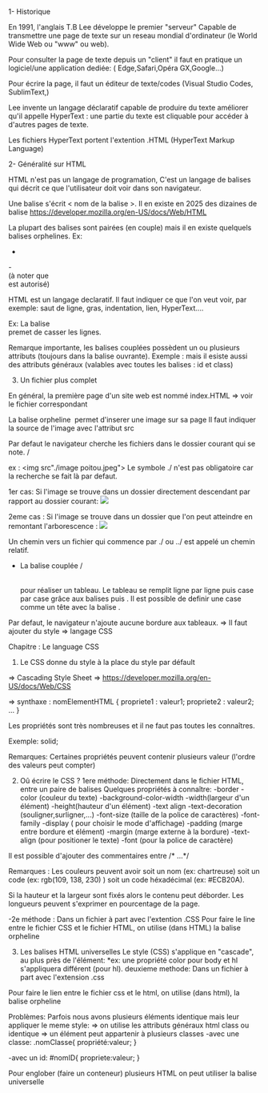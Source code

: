 1- Historique

En 1991, l'anglais T.B Lee développe le premier "serveur" 
Capable de transmettre une page de texte sur un reseau mondial d'ordinateur 
(le World Wide Web ou "www" ou web).

Pour consulter la page de texte depuis un "client" il faut en pratique 
un logiciel/une application dediée: ( Edge,Safari,Opéra GX,Google...)

Pour écrire la page, il faut un éditeur de texte/codes (Visual Studio Codes, SublimText,)

Lee invente un langage déclaratif capable de produire du texte améliorer qu'il 
appelle HyperText : une partie du texte est cliquable pour accéder à d'autres
pages de texte.

Les fichiers HyperText portent l'extention .HTML (HyperText Markup Language)

2- Généralité sur HTML

HTML n'est pas un langage de programation, C'est un langage de balises qui
décrit ce que l'utilisateur doit voir dans son navigateur.

Une balise s'écrit < nom de la balise >. Il en existe en 2025 des dizaines de balise
https://developer.mozilla.org/en-US/docs/Web/HTML

La plupart des balises sont pairées (en couple) mais il en existe quelquels balises
orphelines.
Ex:
- <body>    </body>
-<br> (à noter que <br/> est autorisé)

HTML est un langage declaratif. Il faut indiquer ce que l'on veut voir, par exemple:
saut de ligne, gras, indentation, lien, HyperText....

Ex: La balise <br> premet de casser les lignes.

Remarque importante, les balises couplées possèdent un ou plusieurs attributs
(toujours dans la balise ouvrante).
Exemple : <a href="une valeur"></a>
mais il esiste aussi des attributs généraux (valables avec toutes les balises : id et class)

3. Un fichier plus complet

En général, la première page d'un site web est nommé index.HTML
=> voir le fichier correspondant 

La balise orpheline <img> permet d'inserer une image sur sa page 
Il faut indiquer la source de l'image avec l'attribut src 

Par defaut le navigateur cherche les fichiers dans le dossier courant qui se note. /

ex : <img src"./image poitou.jpeg">
Le symbole ./ n'est pas obligatoire car la recherche se fait là par defaut. 

1er cas: Si l'image se trouve dans un dossier directement descendant par rapport au dossier courant:
<img src="nomDuDossier/images.jpeg">

2eme cas : Si l'image se trouve dans un dossier que l'on peut atteindre
en remontant l'arborescence : 
<img src="../IMG/images.jpeg">

Un chemin vers un fichier qui commence par ./ ou ../ 
est appelé un chemin relatif.

- La balise couplée  <table>/</table> pour réaliser un tableau. Le tableau se remplit
ligne par ligne puis case par case grâce aux balises <tr></tr> puis <td></td>.
Il est possible de definir une case comme un tête avec la balise <th></th>.

Par defaut, le navigateur n'ajoute aucune bordure aux tableaux.
=> Il faut ajouter du style => langage CSS 

Chapitre : Le language CSS

1. Le CSS donne du style à la place du style par défault

=> Cascading Style Sheet
=> https://developer.mozilla.org/en-US/docs/Web/CSS

=> synthaxe : 
nomElementHTML {
    propriete1 : valeur1;
    propriete2 : valeur2;
    ...
}

Les propriétés sont très nombreuses et il ne faut pas toutes les connaîtres.

Exemple: solid;

Remarques: Certaines propriétés peuvent contenir plusieurs valeur (l'ordre des valeurs peut compter)

2. Oû écrire le CSS ?
1ere méthode: Directement dans le fichier HTML, entre un paire de balises <style></style>
Quelques propriétés à connaître:
-border
-color (couleur du texte)
-background-color-width
-width(largeur d'un élément)
-height(hauteur d'un élément)
-text align
-text-decoration (souligner,surligner,...)
-font-size (taille de la police de caractères)
-font-family
-display ( pour choisir le mode d'affichage)
-padding (marge entre bordure et élément)
-margin (marge externe à la bordure)
-text-align (pour positioner le texte)
-font (pour la police de caractère)

Il est possible d'ajouter des commentaires entre /* ...*/

Remarques : Les couleurs peuvent avoir soit un nom (ex: chartreuse) soit un code 
(ex: rgb(109, 138, 230) ) soit un code héxadécimal (ex: #ECB20A).

Si la hauteur et la largeur sont fixés alors le contenu peut déborder.
Les longueurs peuvent s'exprimer en pourcentage de la page.

-2e méthode : Dans un fichier à part avec l'extention .CSS
Pour faire le line entre le fichier CSS et le fichier HTML, on utilise
(dans HTML) la balise orpheline <link>

3. Les balises HTML universelles
Le style (CSS) s'applique en "cascade", au plus près de l'élément:
*ex: une propriété color pour body et hl s'appliquera différent (pour hl).
‌deuxieme methode:
Dans un fichier à part avec l'extension .css

Pour faire le lien entre le fichier css et le html, on utilise (dans html), la balise orpheline <link>

Problèmes: Parfois nous avons plusieurs éléments identique mais leur appliquer le meme style:
=> on utilise les attributs généraux html class ou identique
=> un élément peut appartenir à plusieurs classes
-avec une classe:
.nomClasse{
    propriété:valeur;
}

-avec un id:
#nomID{
    propriete:valeur;
}

Pour englober (faire un conteneur) plusieurs HTML
on peut utiliser la balise universelle <div></div>

